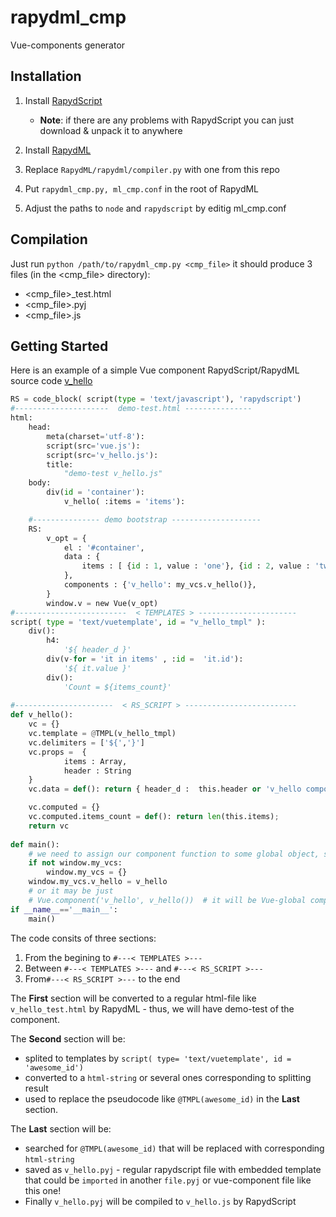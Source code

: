 
rapydml_cmp
===========
Vue-components generator

Installation
------------
1. Install [RapydScript](https://github.com/atsepkov/RapydScript)
    * **Note**: if there are any problems with RapydScript you can just download & unpack it to anywhere
    
1. Install [RapydML](https://github.com/atsepkov/RapydML)
1. Replace `RapydML/rapydml/compiler.py` with one from this repo
1. Put `rapydml_cmp.py, ml_cmp.conf`  in the root of RapydML
1. Adjust the paths to `node` and `rapydscript` by editig ml_cmp.conf

Compilation
------------
Just run 
```python /path/to/rapydml_cmp.py <cmp_file>```
it should produce 3 files (in the <cmp_file> directory):
   *  <cmp_file>_test.html
   *  <cmp_file>.pyj
   *  <cmp_file>.js


Getting Started
---------------
Here is an example of a simple Vue component RapydScript/RapydML source code [v_hello](https://github.com/valq7711/rapydml_cmp/examples/v_hello)
```python
RS = code_block( script(type = 'text/javascript'), 'rapydscript')
#---------------------  demo-test.html ---------------   
html:
    head:
        meta(charset='utf-8'):
        script(src='vue.js'):
        script(src='v_hello.js'):
        title:
            "demo-test v_hello.js"
    body:
        div(id = 'container'):
            v_hello( :items = 'items'):

    #--------------- demo bootstrap --------------------
    RS:
        v_opt = {
            el : '#container', 
            data : {
                items : [ {id : 1, value : 'one'}, {id : 2, value : 'two'},  {id : 3, value : 'three'} ]
            },
            components : {'v_hello': my_vcs.v_hello()},
        }
        window.v = new Vue(v_opt)
#-------------------------  < TEMPLATES > ----------------------
script( type = 'text/vuetemplate', id = "v_hello_tmpl" ):
    div():
        h4:
            '${ header_d }'
        div(v-for = 'it in items' , :id =  'it.id'):
            '${ it.value }'
        div():
            'Count = ${items_count}'
            
#----------------------  < RS_SCRIPT > -------------------------
def v_hello():
    vc = {}
    vc.template = @TMPL(v_hello_tmpl)
    vc.delimiters = ['${','}']
    vc.props =  {
            items : Array,
            header : String
    }
    vc.data = def(): return { header_d :  this.header or 'v_hello component'};

    vc.computed = {}
    vc.computed.items_count = def(): return len(this.items);
    return vc    
    
def main():
    # we need to assign our component function to some global object, since RapydScript wraps all code in a function
    if not window.my_vcs:
        window.my_vcs = {}
    window.my_vcs.v_hello = v_hello
    # or it may be just 
    # Vue.component('v_hello', v_hello())  # it will be Vue-global component
if __name__=='__main__':
    main()    
```
The code consits of three sections:
1. From the begining to `#---< TEMPLATES >---` 
1. Between `#---< TEMPLATES >---` and `#---< RS_SCRIPT >---`
1. From`#---< RS_SCRIPT >---` to the end

The **First** section will be converted to a regular html-file like `v_hello_test.html` by RapydML - thus, we will have demo-test of the component.

The **Second** section will be:
  * splited to templates by `script( type= 'text/vuetemplate', id = 'awesome_id')`
  * converted to a `html-string` or several ones corresponding to splitting result
  * used to replace the pseudocode like `@TMPL(awesome_id)` in the **Last** section.

The **Last** section will be:
  * searched for `@TMPL(awesome_id)` that will be replaced with corresponding `html-string`
  * saved as `v_hello.pyj` - regular rapydscript file with embedded template that could be `imported` in another `file.pyj` or vue-component file like this one!
  * Finally `v_hello.pyj` will be compiled to `v_hello.js` by RapydScript
